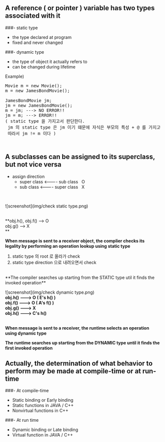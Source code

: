 A reference ( or pointer ) variable has two types associated with it
----------------
###- static type<br>
- the type declared at program<br>
- fixed and never changed<br>


###- dynamic type<br>
- the type of object it actually refers to<br>
- can be changed during lifetime<br>

Example)
<pre>
Movie m = new Movie();
m = new JamesBondMovie();<br>
JamesBondMovie jm;
jm = new JamesBondMovie();
m = jm; ---> NO ERROR!!
jm = m; ---> ERROR!!
( static type 을 가지고서 판단한다.<br> jm 의 static type 은 jm 이기 떄문에 자식은 부모의 특성 + @ 를 가지고 있기 때문에 부모는 자식을 포한하는 관계는 아니다.<br> 따라서 jm != m 이다 )
</pre>
&nbsp;
<br>
A subclasses can be assigned to its superclass, but not vice versa
-----------------
- assign direction
	- super class <---- sub class  &nbsp;&nbsp;O
	- sub class <---- super class  &nbsp;&nbsp;X

<br>

![screenshot](img/check static type.png)

<br>
**obj.h(), obj.f() --> O<br>
obj.g() --> X<br>**
<br>

**When message is sent to a receiver object, the complier checks its legality by performing an operation lookup using static type**
<br>

1. static type 의 root 로 올라가 check<br>
2. static type direction 으로 내려오면서 check<br>
<br>
**The compiler searches up starting from the STATIC type util it finds the invoked operation**
<br>

![screenshot](img/check dynamic type.png)
<br>
**obj.h() ---> O ( E's h() )<br>
obj.f() ---> O ( A's f() )<br>
obj.g() ---> X<br>
obj.h() ---> C's h()<br>**
<br>

**When message is sent to a receiver, the runtime selects an operation using dynamic type**
<br>

**The runtime searches up starting from the DYNAMIC type until it finds the first invoked operation**

Actually, the determination of what behavior to perform may be made at compile-time or at run-time
--------------
###- At compile-time<br>
- Static binding or Early binding<br>
- Static functions in JAVA / C++<br>
- Nonvirtual functions in C++<br>

###- At run time<br>
- Dynamic binding or Late binding<br>
- Virtual function in JAVA / C++<br>